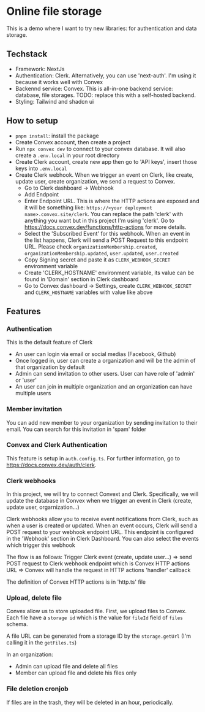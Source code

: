 # Online file storage

This is a demo where I want to try new libraries: for authentication and data storage.

## Techstack

- Framework: NextJs
- Authentication: Clerk. Alternatively, you can use 'next-auth'. I'm using it because it works well with Convex
- Backennd service: Convex. This is all-in-one backend service: database, file storages. TODO: replace this with a self-hosted backend.
- Styling: Tailwind and shadcn ui

## How to setup

- `pnpm install`: install the package
- Create Convex account, then create a project
- Run `npx convex dev` to connect to your convex database. It will also create a `.env.local` in your root directory
- Create Clerk account, create new app then go to 'API keys', insert those keys into `.env.local`
- Create Clerk webhook. When we trigger an event on Clerk, like create, update user, create organization, we send a request to Convex.
  - Go to Clerk dashboard -> Webhook
  - Add Endpoint
  - Enter Endpoint URL. This is where the HTTP actions are exposed and it will be something like: `https://<your deployment name>.convex.site/clerk`. You can replace the path 'clerk' with anything you want but in this project I'm using 'clerk'. Go to <https://docs.convex.dev/functions/http-actions> for more details.
  - Select the 'Subscribed Event' for this webhook. When an event in the list happens, Clerk will send a POST Request to this endpoint URL. Please check `organizationMembership.created`, `organizationMembership.updated`, `user.updated`, `user.created`
  - Copy Signing secret and paste it as `CLERK_WEBHOOK_SECRET` environment variable
  - Create 'CLERK_HOSTNAME' environment variable, its value can be found in 'Domain' section in Clerk dashboard
  - Go to Convex dashboard -> Settings, create `CLERK_WEBHOOK_SECRET` and `CLERK_HOSTNAME` variables with value like above

## Features

### Authentication

This is the default feature of Clerk

- An user can login via email or social medias (Facebook, Github)
- Once logged in, user can create a organization and will be the admin of that organization by default
- Admin can send invitation to other users. User can have role of 'admin' or 'user'
- An user can join in multiple organization and an organization can have multiple users

### Member invitation

You can add new member to your organization by sending invitation to their email. You can search for this invitation in 'spam' folder

### Convex and Clerk Authentication

This feature is setup in `auth.config.ts`. For further information, go to <https://docs.convex.dev/auth/clerk>.

### Clerk webhooks

In this project, we will try to connect Convext and Clerk. Specifically, we will update the database in Convex when we trigger an event in Clerk (create, update user, orgarnization...)

Clerk webhooks allow you to receive event notifications from Clerk, such as when a user is created or updated. When an event occurs, Clerk will send a POST request to your webhook endpoint URL. This endpoint is configured in the 'Webhook' section in Clerk Dashboard. You can also select the events which trigger this webhook

The flow is as follows: Trigger Clerk event (create, update user...) => send POST request to Clerk webhook endpoint which is Convex HTTP actions URL => Convex will handle the request in HTTP actions 'handler' callback

The definition of Convex HTTP actions is in 'http.ts' file

### Upload, delete file

Convex allow us to store uploaded file. First, we upload files to Convex. Each file have a `storage id` which is the value for `fileId` field of `files` schema.

A file URL can be generated from a storage ID by the `storage.getUrl` (I'm calling it in the `getFiles.ts`)

In an organization:

- Admin can upload file and delete all files
- Member can upload file and delete his files only

### File deletion cronjob

If files are in the trash, they will be deleted in an hour, periodically.

